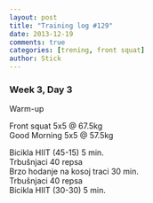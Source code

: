 ```yaml
---
layout: post
title: "Training log #129"
date: 2013-12-19
comments: true
categories: [trening, front squat]
author: Stick
---
```


### Week 3, Day 3   

Warm-up  

Front squat 5x5 @ 67.5kg  
Good Morning 5x5 @ 57.5kg  

Bicikla HIIT (45-15) 5 min.  
Trbušnjaci 40 repsa  
Brzo hodanje na kosoj traci 30 min.  
Trbušnjaci 40 repsa  
Bicikla HIIT (30-30) 5 min.  
